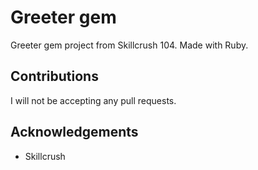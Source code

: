 # Greeter gem 
Greeter gem project from Skillcrush 104. Made with Ruby.

## Contributions 
I will not be accepting any pull requests.

## Acknowledgements 
* Skillcrush
